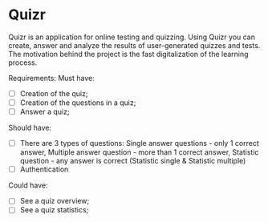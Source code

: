 # Quizr

Quizr is an application for online testing and quizzing. Using Quizr you can create, answer and analyze the results of user-generated quizzes and tests.
The motivation behind the project is the fast digitalization of the learning process.

Requirements:
Must have:
- [ ] Creation of the quiz;
- [ ] Creation of the questions in a quiz;
- [ ] Answer a quiz;

Should have:
- [ ] There are 3 types of questions: 
Single answer questions - only 1 correct answer,
Multiple answer question - more than 1 correct answer,
Statistic question - any answer is correct (Statistic single & Statistic multiple)
- [ ] Authentication

Could have:
- [ ] See a quiz overview;
- [ ] See a quiz statistics;
